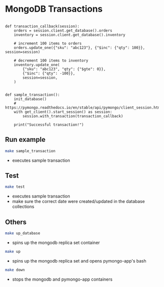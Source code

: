 # MongoDB Transactions

```

def transaction_callback(session):
    orders = session.client.get_database().orders
    inventory = session.client.get_database().inventory

    # increment 100 items to orders
    orders.update_one({"sku": "abc123"}, {"$inc": {"qty": 100}}, session=session)

    # decrement 100 items to inventory
    inventory.update_one(
        {"sku": "abc123", "qty": {"$gte": 0}},
        {"$inc": {"qty": -100}},
        session=session,
    )


def sample_transaction():
    init_database()
    # https://pymongo.readthedocs.io/en/stable/api/pymongo/client_session.html
    with get_client().start_session() as session:
        session.with_transaction(transaction_callback)

    print("Successful transaction!")

```

## Run example
```bash
make sample_transaction
```
- executes sample transaction


## Test
```bash
make test
```
- executes sample transaction
- make sure the correct date were created/updated in the database collections

## Others
```bash
make up_database
```
- spins up the mongodb replica set container

```bash
make up
```
- spins up the mongodb replica set and opens pymongo-app's bash

```bash
make down
```
- stops the mongodb and pymongo-app containers